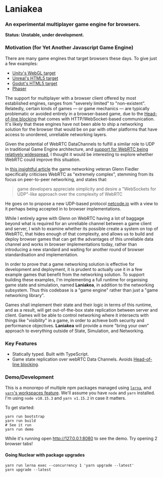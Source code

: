 Laniakea
========
### An experimental multiplayer game engine for browsers.

**Status: Unstable, under development.**

### Motivation (for Yet Another Javascript Game Engine)
There are many game engines that target browsers these days. To give just a few examples:
- [Unity's WebGL target](https://docs.unity3d.com/Manual/webgl-gettingstarted.html)
- [Unreal's HTML5 target](https://docs.unrealengine.com/en-us/Platforms/HTML5/GettingStarted)
- [Godot's HTML5 target](http://docs.godotengine.org/en/3.0/getting_started/workflow/export/exporting_for_web.html)
- [Phaser](https://phaser.io/)

The support for multiplayer with a browser client offered by most established engines, ranges from "severely limited" to "non-existent".
Relatedly, certain kinds of games &mdash; or game mechanics &mdash; are typically problematic or avoided entirely in a browser-based game,
due to the [Head-of-line blocking](https://gafferongames.com/post/why_cant_i_send_udp_packets_from_a_browser/#the-problem) that comes with HTTP/WebSocket-based communication.
It's likely that these engines have not been able to ship a networking solution for the browser that would be on par with other platforms that have access to
unordered, unreliable networking layers.

Given the potential of WebRTC DataChannels to fulfill a similar role to UDP in traditional Game Engine architecture, and [support for WebRTC being relatively widespread](https://caniuse.com/#feat=rtcpeerconnection), I thought it would be interesting to explore whether WebRTC could improve this situation.

In [this insightful article](https://gafferongames.com/post/why_cant_i_send_udp_packets_from_a_browser/#what-about-webrtc) the game networking veteran Glenn Fiedler specifically criticises WebRTC as "extremely complex", stemming from its focus on peer-to-peer networking, and states that:

> game developers appreciate simplicity and desire a "WebSockets for UDP"-like approach over the complexity of WebRTC

He goes on to propose a new UDP-based protocol [netcode.io](https://github.com/networkprotocol/netcode.io) with a view to it perhaps being accepted in to browser implementations.

While I entirely agree with Glenn on WebRTC having a lot of baggage beyond what is required for an unreliable channel between a game client and server, I wish to examine whether its possible create a system on top of WebRTC, that hides enough of that complexity, and allows us to build and deploy browser games that can get the advantages of this unreliable data channel and works in browser implementations today, rather than introducing a new standard and waiting for another round of browser standardisation and implementation.

In order to prove that a game networking solution is effective for development and deployment, it is prudent to actually use it in a few example games that benefit from the networking solution. To support building these examples, I'm implementing a full runtime for organising game state and simulation, named **Laniakea**, in addition to the networking subsystem. Thus this codebase is a "game engine" rather than just a "game networking library".

Games shall implement their state and their logic in terms of this runtime, and as a result, will get out-of-the-box state replication between server and client.
Games will be able to control networking where it intersects with things like "visibility" in a game, in order to achieve both security and performance objectives.
**Laniakea** will provide a more "bring your own" approach to everything outside of State, Simulation, and Networking.

### Key Features
- Statically typed. Built with TypeScript.
- Game state replication over webRTC Data Channels. Avoids [Head-of-line blocking](https://gafferongames.com/post/why_cant_i_send_udp_packets_from_a_browser/#the-problem).

### Demo/Development
This is a monorepo of multiple npm packages managed using [`lerna`](https://github.com/lerna/lerna), and [`yarn`'s workspaces feature](https://yarnpkg.com/en/docs/workspaces).
We'll assume you have `node` and `yarn` installed. I'm using `node v10.15.3` and `yarn v1.15.2` in case it matters.

To get started:
```
yarn run bootstrap
yarn run build
# See it run
yarn run demo
```
While it's running open <http://127.0.0.1:8080> to see the demo. Try opening 2 browser tabs!


#### Going Nuclear with package upgrades
```
yarn run lerna exec --concurrency 1 'yarn upgrade --latest'
yarn upgrade --latest
```
